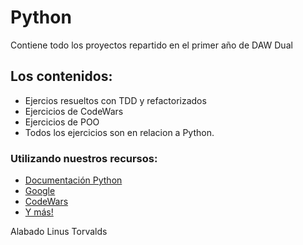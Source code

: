 # Python
Contiene todo los proyectos repartido en el primer año de DAW Dual 

## Los contenidos: 
- Ejercios resueltos con TDD y refactorizados
- Ejercicios de CodeWars
- Ejercicios de POO
- Todos los ejercicios son en relacion a Python.

### Utilizando nuestros recursos:

- [Documentación Python](https://docs.python.org/3/)
- [Google](https://www.google.es/)
- [CodeWars](https://www.codewars.com/)
- [Y más!](https://www.google.es/search?biw=1920&bih=938&tbm=isch&sa=1&ei=0UocXJecApyX1fAPpZKM6Ac&q=y+m%C3%A1s&oq=y+m%C3%A1s&gs_l=img.3.0.0l3j0i8i30l6j0i24.17046.17784..17879...0.0..0.126.493.0j4......1....1..gws-wiz-img.......0i67._CTP4AeX_pU#imgrc=XfWy5bi0KoV8IM:)


Alabado Linus Torvalds
